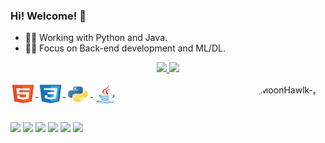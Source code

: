 ### Hi! Welcome! 👋

- 🐱‍💻 Working with Python and Java.
- 🐱‍🐉 Focus on Back-end development and ML/DL.

<div align="center">
  <a href="https://github.com/MoonHawlk">
  <img height="180em" src="https://github-readme-stats.vercel.app/api?username=MoonHawlk&show_icons=true&theme=dark&include_all_commits=true&count_private=true"/>
  <img height="180em" src="https://github-readme-stats.vercel.app/api/top-langs/?username=MoonHawlk&layout=compact&langs_count=7&theme=dark"/>
</div>
  <div style="display: inline_block"><br>
  <img align="center" alt="MoonHawlk-HTML" height="30" width="40" src="https://raw.githubusercontent.com/devicons/devicon/master/icons/html5/html5-original.svg">
  <img align="center" alt="MoonHawlk-CSS" height="30" width="40" src="https://raw.githubusercontent.com/devicons/devicon/master/icons/css3/css3-original.svg">
  <img align="center" alt="MoonHawlk-Python" height="30" width="40" src="https://raw.githubusercontent.com/devicons/devicon/master/icons/python/python-original.svg">
  <img align="center" alt="MoonHawlk-C" height="30" width="40" src="https://github.com/devicons/devicon/blob/master/icons/java/java-original.svg">
  <img align="right" alt="MoonHawlk-pic" height="150" style="border-radius:50px;" src="https://cdn.discordapp.com/attachments/427178720495927306/923407663763697664/steamuserimages-a.akamaihd.gif">
</div>

  ##
  
  <div>
  <a target="_blank"><img src="https://img.shields.io/badge/Windows-0078D6?style=for-the-badge&logo=windows&logoColor=white" target="_blank"></a>
  <a target="_blank"><img src="https://img.shields.io/badge/Ubuntu-E95420?style=for-the-badge&logo=ubuntu&logoColor=white" target="_blank"></a>
  <a href="https://instagram.com/MoonHawlk" target="_blank"><img src="https://img.shields.io/badge/-Instagram-%23E4405F?style=for-the-badge&logo=instagram&logoColor=white" target="_blank"></a>
 	<a href="https://www.twitch.tv/MoonHawlk" target="_blank"><img src="https://img.shields.io/badge/Twitch-9146FF?style=for-the-badge&logo=twitch&logoColor=white" target="_blank"></a>
  <a href = "mailto:minewitherboy@gmail.com"><img src="https://img.shields.io/badge/-Gmail-%23333?style=for-the-badge&logo=gmail&logoColor=white" target="_blank"></a>
  <a href="https://www.linkedin.com/in/filipe-moreno-5a614b1b7/" target="_blank"><img src="https://img.shields.io/badge/-LinkedIn-%230077B5?style=for-the-badge&logo=linkedin&logoColor=white" target="_blank"></a> 
 

    
  </div>
  
 

